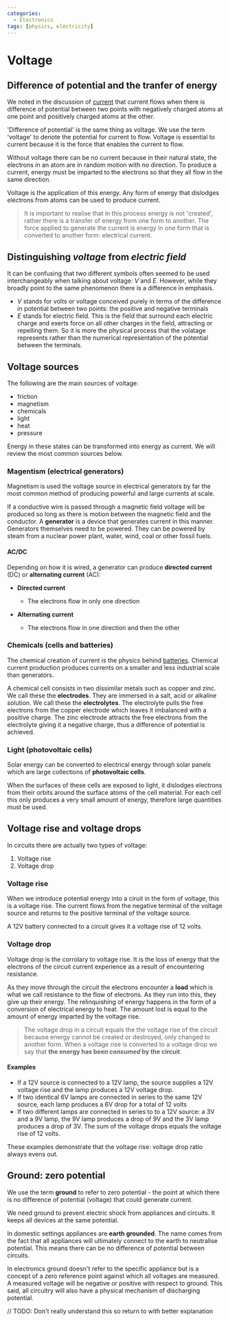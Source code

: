 ```yaml
---
categories:
  - Electronics
tags: [physics, electricity]
---
```


# Voltage

## Difference of potential and the tranfer of energy

We noted in the discussion of [current](/Electronics/Physics_of_electricity/Current.md) that current flows when there is difference of potential between two points with negatively charged atoms at one point and positively charged atoms at the other.

'Difference of potential' is the same thing as voltage. We use the term 'voltage' to denote the potential for current to flow. Voltage is essential to current because it is the force that enables the current to flow.

Without voltage there can be no current because in their natural state, the electrons in an atom are in random motion with no direction. To produce a current, energy must be imparted to the electrons so that they all flow in the same direction.

Voltage is the application of this energy. Any form of energy that dislodges electrons from atoms can be used to produce current.

> It is important to realise that in this process energy is not 'created', rather there is a transfer of energy from one form to another. The force applied to generate the current is energy in one form that is converted to another form: electrical current.

## Distinguishing _voltage_ from _electric field_

It can be confusing that two different symbols often seemed to be used interchangeably when talking about voltage: $V$ and $E$. However, while they broadly point to the same phenomenon there is a difference in emphasis.

- $V$ stands for volts or voltage conceived purely in terms of the difference in potential between two points: the positive and negative terminals
- $E$ stands for electric field. This is the field that surround each electric charge and exerts force on all other charges in the field, attracting or repelling them. So it is more the physical process that the volatage represents rather than the numerical representation of the potential between the terminals.

## Voltage sources

The following are the main sources of voltage:

- friction
- magnetism
- chemicals
- light
- heat
- pressure

Energy in these states can be transformed into energy as current. We will review the most common sources below.

### Magentism (electrical generators)

Magnetism is used the voltage source in electrical generators by far the most common method of producing powerful and large currents at scale.

If a conductive wire is passed through a magnetic field voltage will be produced so long as there is motion between the magnetic field and the conductor. A **generator** is a device that generates current in this manner. Generators themselves need to be powered. They can be powered by steam from a nuclear power plant, water, wind, coal or other fossil fuels.

#### AC/DC

Depending on how it is wired, a generator can produce **directed current** (DC) or **alternating current** (AC):

- **Directed current**

  - The electrons flow in only one direction

- **Alternating current**
  - The electrons flow in one direction and then the other

### Chemicals (cells and batteries)

The chemical creation of current is the physics behind [batteries](/Electronics/Cells_and_batteries.md). Chemical current production produces currents on a smaller and less industrial scale than generators.

A chemical cell consists in two dissimilar metals such as copper and zinc. We call these the **electrodes**. They are immersed in a salt, acid or alkaline solution. We call these the **electrolytes**. The electrolyte pulls the free electrons from the copper electrode which leaves it imbalanced with a positive charge. The zinc electrode attracts the free electrons from the electrolyte giving it a negative charge, thus a difference of potential is achieved.

### Light (photovoltaic cells)

Solar energy can be converted to electrical energy through solar panels which are large collections of **photovoltaic cells**.

When the surfaces of these cells are exposed to light, it dislodges electrons from their orbits around the surface atoms of the cell material. For each cell this only produces a very small amount of energy, therefore large quantities must be used.

## Voltage rise and voltage drops

In circuits there are actually two types of voltage:

1. Voltage rise
2. Voltage drop

### Voltage rise

When we introduce potential energy into a ciruit in the form of voltage, this is a voltage rise. The current flows from the negative terminal of the voltage source and returns to the positive terminal of the voltage source.

A 12V battery connected to a circuit gives it a voltage rise of 12 volts.

### Voltage drop

Voltage drop is the corrolary to voltage rise. It is the loss of energy that the electrons of the circuit current experience as a result of encountering resistance.

As they move through the circuit the electrons encounter a **load** which is what we call resistance to the flow of electrons. As they run into this, they give up their energy. The relinquishing of energy happens in the form of a conversion of electrical energy to heat. The amount lost is equal to the amount of energy imparted by the voltage rise.

> The voltage drop in a circuit equals the the voltage rise of the circuit because energy cannot be created or destroyed, only changed to another form. When a voltage rise is converted to a voltage drop we say that **the energy has been _consumed_ by the circuit**.

#### Examples

- If a 12V source is connected to a 12V lamp, the source supplies a 12V voltage rise and the lamp produces a 12V voltage drop.
- If two identical 6V lamps are connected in series to the same 12V source, each lamp produces a 6V drop for a total of 12 volts
- If two different lamps are connected in series to to a 12V source: a 3V and a 9V lamp, the 9V lamp produces a drop of 9V and the 3V lamp produces a drop of 3V. The sum of the voltage drops equals the voltage rise of 12 volts.

These examples demonstrate that the voltage rise: voltage drop ratio always evens out.

## Ground: zero potential

We use the term **ground** to refer to zero potential - the point at which there is no difference of potential (voltage) that could generate current.

We need ground to prevent electric shock from appliances and circuits. It keeps all devices at the same potential.

In domestic settings appliances are **earth grounded**. The name comes from the fact that all appliances will ultimately connect to the earth to neutralise potential. This means there can be no difference of potential between circuits.

In electronics ground doesn't refer to the specific appliance but is a concept of a zero reference point against which all voltages are measured. A measured voltage will be negative or positive with respect to ground. This said, all circuitry will also have a physical mechanism of discharging potential.

// TODO: Don't really understand this so return to with better explanation
